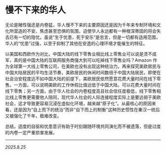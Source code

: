 # 慢不下来的华人

无论是赌性强还是内卷猛，华人慢不下来的主要原因还是因为千年来专制环境和文化所营造的不安、焦虑甚至恐惧的氛围，迫使华人永远都有一种根深蒂固的将会失去已有一切的隐忧。虽说“生于忧患，死于安乐”是忠言，但是一切都有适用范围，华人的“忧患”过强，以至于抑制了其他在安逸的心理环境才能催生的特征。

以美国和西欧作为对比，中国大陆的线下零售业相比线上零售业可以说是溃不成军，真的是中国大陆的互联网服务商强大到可以吃掉线下零售业吗？Amazon 作为全球第一大线上零售公司，在美欧也没有出现这种统治力。再来探究美欧居民与中国大陆居民的平均生活节奏，美欧居民的休闲时间数倍于中国大陆居民，即使在社会治安程度远不如中国大陆的前提下，美欧居民依然愿意花费大量时间在线下零售。一方面，可以说明美欧的工作休假比值远低于中国大陆，可以花费大量时间在线下零售；另一方面，由于华人社会的内卷程度高且社会信任度极低，线下零售相比线上零售更需要他人陪同，现代华人社会的人际连接程度实际上是要远弱于美欧社会，这才导致更容易沉浸在虚拟化环境，越来越“原子化”。从最核心的原因来看，还是因为“自上而下的统治”而非“自下而上的制衡”这种历史惯性在秦汉一统后又被强化了千年，极难改变。

总结，适度的自驱和忧患意识有助于时刻跟随环境共同演化而不被遗落，但是过度的内卷一定严重损害发展。

---

*2025.8.25*

